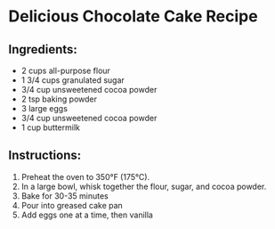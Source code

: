 # Delicious Chocolate Cake Recipe

## Ingredients:
- 2 cups all-purpose flour
- 1 3/4 cups granulated sugar
- 3/4 cup unsweetened cocoa powder
- 2 tsp baking powder
- 3 large eggs
- 3/4 cup unsweetened cocoa powder 
- 1 cup buttermilk

## Instructions:
1. Preheat the oven to 350°F (175°C).
2. In a large bowl, whisk together the flour, sugar, and cocoa powder.
3. Bake for 30-35 minutes
4. Pour into greased cake pan
5. Add eggs one at a time, then vanilla

